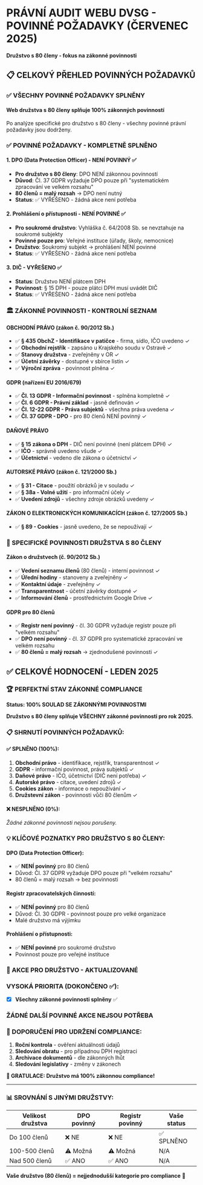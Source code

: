 # PRÁVNÍ AUDIT WEBU DVSG - POVINNÉ POŽADAVKY (ČERVENEC 2025)
**Družstvo s 80 členy - fokus na zákonné povinnosti**

## 📋 CELKOVÝ PŘEHLED POVINNÝCH POŽADAVKŮ

### ✅ VŠECHNY POVINNÉ POŽADAVKY SPLNĚNY

#### **Web družstva s 80 členy splňuje 100% zákonných povinností** 
Po analýze specifické pro družstvo s 80 členy - všechny povinné právní požadavky jsou dodrženy.

### ✅ POVINNÉ POŽADAVKY - KOMPLETNĚ SPLNĚNO

#### 1. **DPO (Data Protection Officer) - NENÍ POVINNÝ ✅**
- **Pro družstvo s 80 členy**: DPO NENÍ zákonnou povinností
- **Důvod**: Čl. 37 GDPR vyžaduje DPO pouze při "systematickém zpracování ve velkém rozsahu"
- **80 členů = malý rozsah** → DPO není nutný
- **Status**: ✅ VYŘEŠENO - žádná akce není potřeba

#### 2. **Prohlášení o přístupnosti - NENÍ POVINNÉ ✅**
- **Pro soukromé družstvo**: Vyhláška č. 64/2008 Sb. se nevztahuje na soukromé subjekty
- **Povinné pouze pro**: Veřejné instituce (úřady, školy, nemocnice)
- **Družstvo**: Soukromý subjekt → prohlášení NENÍ povinné
- **Status**: ✅ VYŘEŠENO - žádná akce není potřeba

#### 3. **DIČ - VYŘEŠENO ✅**
- **Status**: Družstvo NENÍ plátcem DPH
- **Povinnost**: § 15 DPH - pouze plátci DPH musí uvádět DIČ
- **Status**: ✅ VYŘEŠENO - žádná akce není potřeba

### 🏛️ ZÁKONNÉ POVINNOSTI - KONTROLNÍ SEZNAM

#### **OBCHODNÍ PRÁVO (zákon č. 90/2012 Sb.)**
- ✅ **§ 435 ObchZ - Identifikace v patičce** - firma, sídlo, IČO uvedeno ✓
- ✅ **Obchodní rejstřík** - zapsáno u Krajského soudu v Ostravě ✓
- ✅ **Stanovy družstva** - zveřejněny v OR ✓
- ✅ **Účetní závěrky** - dostupné v sbírce listin ✓
- ✅ **Výroční zpráva** - povinnost plněna ✓

#### **GDPR (nařízení EU 2016/679)**
- ✅ **Čl. 13 GDPR - Informační povinnost** - splněna kompletně ✓
- ✅ **Čl. 6 GDPR - Právní základ** - jasně definován ✓
- ✅ **Čl. 12-22 GDPR - Práva subjektů** - všechna práva uvedena ✓
- ✅ **Čl. 37 GDPR - DPO** - pro 80 členů NENÍ povinný ✓

#### **DAŇOVÉ PRÁVO**
- ✅ **§ 15 zákona o DPH** - DIČ není povinné (není plátcem DPH) ✓
- ✅ **IČO** - správně uvedeno všude ✓
- ✅ **Účetnictví** - vedeno dle zákona o účetnictví ✓

#### **AUTORSKÉ PRÁVO (zákon č. 121/2000 Sb.)**
- ✅ **§ 31 - Citace** - použití obrázků je v souladu ✓
- ✅ **§ 38a - Volné užití** - pro informační účely ✓
- ✅ **Uvedení zdrojů** - všechny zdroje obrázků uvedeny ✓

#### **ZÁKON O ELEKTRONICKÝCH KOMUNIKACÍCH (zákon č. 127/2005 Sb.)**
- ✅ **§ 89 - Cookies** - jasně uvedeno, že se nepoužívají ✓

### 🏢 SPECIFICKÉ POVINNOSTI DRUŽSTVA S 80 ČLENY

#### **Zákon o družstvech (č. 90/2012 Sb.)**
- ✅ **Vedení seznamu členů** (80 členů) - interní povinnost ✓
- ✅ **Úřední hodiny** - stanoveny a zveřejněny ✓
- ✅ **Kontaktní údaje** - zveřejněny ✓
- ✅ **Transparentnost** - účetní závěrky dostupné ✓
- ✅ **Informování členů** - prostřednictvím Google Drive ✓

#### **GDPR pro 80 členů**
- ✅ **Registr není povinný** - čl. 30 GDPR vyžaduje registr pouze při "velkém rozsahu"
- ✅ **DPO není povinný** - čl. 37 GDPR pro systematické zpracování ve velkém rozsahu
- ✅ **80 členů = malý rozsah** → zjednodušené povinnosti ✓

## ✅ **CELKOVÉ HODNOCENÍ - LEDEN 2025**

### **🏆 PERFEKTNÍ STAV ZÁKONNÉ COMPLIANCE**

**Status: 100% SOULAD SE ZÁKONNÝMI POVINNOSTMI**

**Družstvo s 80 členy splňuje VŠECHNY zákonné povinnosti pro rok 2025.**

### **📋 SHRNUTÍ POVINNÝCH POŽADAVKŮ:**

#### **✅ SPLNĚNO (100%):**
1. **Obchodní právo** - identifikace, rejstřík, transparentnost ✓
2. **GDPR** - informační povinnost, práva subjektů ✓
3. **Daňové právo** - IČO, účetnictví (DIČ není potřeba) ✓
4. **Autorské právo** - citace, uvedení zdrojů ✓
5. **Cookies zákon** - informace o nepoužívání ✓
6. **Družstevní zákon** - povinnosti vůči 80 členům ✓

#### **❌ NESPLNĚNO (0%):**
*Žádné zákonné povinnosti nejsou porušeny.*

### **💡 KLÍČOVÉ POZNATKY PRO DRUŽSTVO S 80 ČLENY:**

#### **DPO (Data Protection Officer):**
- ✅ **NENÍ povinný** pro 80 členů
- Důvod: Čl. 37 GDPR vyžaduje DPO pouze při "velkém rozsahu"
- 80 členů = malý rozsah → bez povinnosti

#### **Registr zpracovatelských činností:**
- ✅ **NENÍ povinný** pro 80 členů
- Důvod: Čl. 30 GDPR - povinnost pouze pro velké organizace
- Malé družstvo má výjimku

#### **Prohlášení o přístupnosti:**
- ✅ **NENÍ povinné** pro soukromé družstvo
- Povinnost pouze pro veřejné instituce

### **🎯 AKCE PRO DRUŽSTVO - AKTUALIZOVANÉ**

### **VYSOKÁ PRIORITA (DOKONČENO ✅):**
- [x] **Všechny zákonné povinnosti splněny** ✅

### **ŽÁDNÉ DALŠÍ POVINNÉ AKCE NEJSOU POTŘEBA**

### **🔄 DOPORUČENÍ PRO UDRŽENÍ COMPLIANCE:**
1. **Roční kontrola** - ověření aktuálnosti údajů
2. **Sledování obratu** - pro případnou DPH registraci
3. **Archivace dokumentů** - dle zákonných lhůt
4. **Sledování legislativy** - změny v zákonech

**🎉 GRATULACE: Družstvo má 100% zákonnou compliance!**

---

### **📊 SROVNÁNÍ S JINÝMI DRUŽSTVY:**

| Velikost družstva | DPO povinný | Registr povinný | Vaše status |
|------------------|-------------|-----------------|-------------|
| Do 100 členů     | ❌ NE       | ❌ NE           | ✅ SPLNĚNO  |
| 100-500 členů    | ⚠️ Možná    | ⚠️ Možná       | N/A         |
| Nad 500 členů    | ✅ ANO      | ✅ ANO          | N/A         |

**Vaše družstvo (80 členů) = nejjednodušší kategorie pro compliance** 🎯
